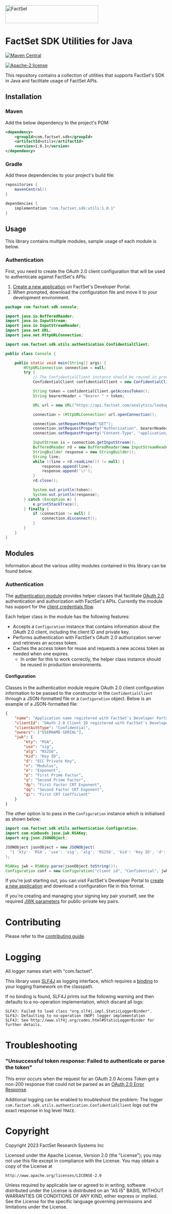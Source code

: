 <img alt="FactSet" src="https://www.factset.com/hubfs/Assets/images/factset-logo.svg" height="56" width="290">

# FactSet SDK Utilities for Java

[![Maven Central](https://img.shields.io/maven-central/v/com.factset.sdk/utils)](https://search.maven.org/artifact/com.factset.sdk/utils)

[![Apache-2 license](https://img.shields.io/badge/license-Apache2-brightgreen.svg)](https://www.apache.org/licenses/LICENSE-2.0)

This repository contains a collection of utilities that supports FactSet's SDK in Java and facilitate usage of FactSet APIs.

## Installation

### Maven

Add the below dependency to the project's POM:

```xml
<dependency>
    <groupId>com.factset.sdk</groupId>
    <artifactId>utils</artifactId>
    <version>1.0.1</version>
</dependency>
```

### Gradle

Add these dependencies to your project's build file:

```groovy
repositories {
    mavenCentral()
}

dependencies {
    implementation "com.factset.sdk:utils:1.0.1"
}
```

## Usage

This library contains multiple modules, sample usage of each module is below.

### Authentication

First, you need to create the OAuth 2.0 client configuration that will be used to authenticate against FactSet's APIs:

1. [Create a new application](https://developer.factset.com/learn/authentication-oauth2#creating-an-application) on FactSet's Developer Portal.
2. When prompted, download the configuration file and move it to your development environment.

```java
package com.factset.sdk.console;

import java.io.BufferedReader;
import java.io.InputStream;
import java.io.InputStreamReader;
import java.net.URL;
import java.net.HttpURLConnection;

import com.factset.sdk.utils.authentication.ConfidentialClient;

public class Console {

    public static void main(String[] args) {
        HttpURLConnection connection = null;
        try {
            // The ConfidentialClient instance should be reused in production environments.
            ConfidentialClient confidentialClient = new ConfidentialClient("./path/to/config.json");

            String token = confidentialClient.getAccessToken();
            String bearerHeader = "Bearer " + token;

            URL url = new URL("https://api.factset.com/analytics/lookups/v3/currencies");

            connection = (HttpURLConnection) url.openConnection();

            connection.setRequestMethod("GET");
            connection.setRequestProperty("Authorization", bearerHeader);
            connection.setRequestProperty("Content-Type", "application/json");

            InputStream is = connection.getInputStream();
            BufferedReader rd = new BufferedReader(new InputStreamReader(is));
            StringBuilder response = new StringBuilder();
            String line;
            while ((line = rd.readLine()) != null) {
                response.append(line);
                response.append('\r');
            }
            rd.close();

            System.out.println(token);
            System.out.println(response);
        } catch (Exception e) {
            e.printStackTrace();
        } finally {
            if (connection != null) {
                connection.disconnect();
            }
        }
    }
}
```

## Modules

Information about the various utility modules contained in this library can be found below.

### Authentication

The [authentication module](src/main/java/com/factset/sdk/utils/authentication) provides helper classes that facilitate [OAuth 2.0](https://developer.factset.com/learn/authentication-oauth2) authentication and authorization with FactSet's APIs. Currently the module has support for the [client credentials flow](https://github.com/factset/oauth2-guidelines#client-credentials-flow-1).

Each helper class in the module has the following features:

* Accepts a `Configuration` instance that contains information about the OAuth 2.0 client, including the client ID and private key.
* Performs authentication with FactSet's OAuth 2.0 authorization server and retrieves an access token.
* Caches the access token for reuse and requests a new access token as needed when one expires.
    * In order for this to work correctly, the helper class instance should be reused in production environments.

#### Configuration

Classes in the authentication module require OAuth 2.0 client configuration information to be passed to the constructor in the `ConfidentialClient` through a JSON-formatted file or a `Configuration` object. Below is an example of a JSON-formatted file:

```json
{
    "name": "Application name registered with FactSet's Developer Portal",
    "clientId": "OAuth 2.0 Client ID registered with FactSet's Developer Portal",
    "clientAuthType": "Confidential",
    "owners": ["USERNAME-SERIAL"],
    "jwk": {
        "kty": "RSA",
        "use": "sig",
        "alg": "RS256",
        "kid": "Key ID",
        "d": "ECC Private Key",
        "n": "Modulus",
        "e": "Exponent",
        "p": "First Prime Factor",
        "q": "Second Prime Factor",
        "dp": "First Factor CRT Exponent",
        "dq": "Second Factor CRT Exponent",
        "qi": "First CRT Coefficient"
    }
}
```

The other option is to pass in the `Configuration` instance which is initialised as shown below:

```java
import com.factset.sdk.utils.authentication.Configuration;
import com.nimbusds.jose.jwk.RSAKey;
import org.json.JSONObject;

JSONObject jsonObject = new JSONObject(
  "{ 'kty': 'RSA', 'use': 'sig', 'alg': 'RS256', 'kid': 'Key ID', 'd': 'ECC Private Key', 'n': 'Modulus', 'e': 'AQAB','p': 'First Prime Factor', 'q': 'Second Prime Factor', 'dp': 'First Factor CRT Exponent', 'dq': 'Second Factor CRT Exponent', 'qi': 'First CRT Coefficient' }"
);

RSAKey jwk = RSAKey.parse(jsonObject.toString());
Configuration conf = new Configuration("client id", "Confidential", jwk);
```

If you're just starting out, you can visit FactSet's Developer Portal to [create a new application](https://developer.factset.com/applications) and download a configuration file in this format.

If you're creating and managing your signing key pair yourself, see the required [JWK parameters](https://github.com/factset/oauth2-guidelines#jwk-parameters) for public-private key pairs.

# Contributing

Please refer to the [contributing guide](CONTRIBUTING.md).

# Logging

All logger names start with "com.factset".

This library uses [SLF4J](https://www.slf4j.org/) as logging interface,
which requires a [binding](https://www.slf4j.org/manual.html#swapping) to your logging framework on the classpath.

If no binding is found, SLF4J prints out the following warning and then defaults to a no-operation
implementation, which discard all logs:
```
SLF4J: Failed to load class "org.slf4j.impl.StaticLoggerBinder".
SLF4J: Defaulting to no-operation (NOP) logger implementation
SLF4J: See http://www.slf4j.org/codes.html#StaticLoggerBinder for further details.
```

# Troubleshooting

### "Unsuccessful token response: Failed to authenticate or parse the token"

This error occurs when the request for an OAuth 2.0 Access Token got a non-200 response
that could not be parsed as an [OAuth 2.0 Error Response](https://www.rfc-editor.org/rfc/rfc6749.html#section-5.2).

Additional logging can be enabled to troubleshoot the problem:
The logger `com.factset.sdk.utils.authentication.ConfidentialClient` logs out the exact response in log level `TRACE`.

# Copyright

Copyright 2023 FactSet Research Systems Inc

Licensed under the Apache License, Version 2.0 (the "License");
you may not use this file except in compliance with the License.
You may obtain a copy of the License at

    http://www.apache.org/licenses/LICENSE-2.0

Unless required by applicable law or agreed to in writing, software
distributed under the License is distributed on an "AS IS" BASIS,
WITHOUT WARRANTIES OR CONDITIONS OF ANY KIND, either express or implied.
See the License for the specific language governing permissions and
limitations under the License.
